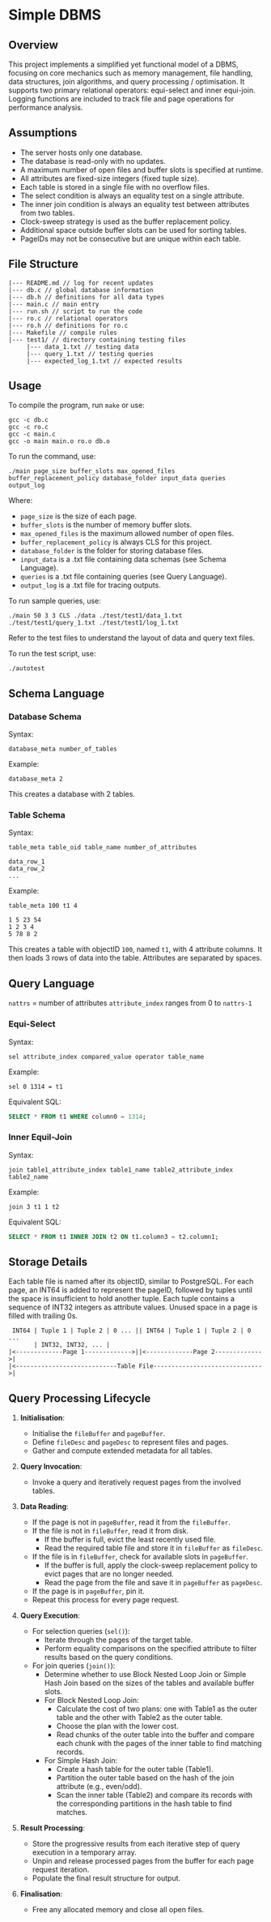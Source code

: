 # Simple DBMS

## Overview

This project implements a simplified yet functional model of a DBMS, focusing on core mechanics such as memory management, file handling, data structures, join algorithms, and query processing / optimisation. It supports two primary relational operators: equi-select and inner equi-join. Logging functions are included to track file and page operations for performance analysis.

## Assumptions

- The server hosts only one database.
- The database is read-only with no updates.
- A maximum number of open files and buffer slots is specified at runtime.
- All attributes are fixed-size integers (fixed tuple size).
- Each table is stored in a single file with no overflow files.
- The select condition is always an equality test on a single attribute.
- The inner join condition is always an equality test between attributes from two tables.
- Clock-sweep strategy is used as the buffer replacement policy. 
- Additional space outside buffer slots can be used for sorting tables.
- PageIDs may not be consecutive but are unique within each table.

## File Structure

```
|--- README.md // log for recent updates
|--- db.c // global database information
|--- db.h // definitions for all data types
|--- main.c // main entry
|--- run.sh // script to run the code
|--- ro.c // relational operators
|--- ro.h // definitions for ro.c
|--- Makefile // compile rules
|--- test1/ // directory containing testing files
     |--- data_1.txt // testing data
     |--- query_1.txt // testing queries
     |--- expected_log_1.txt // expected results
```

## Usage

To compile the program, run `make` or use:
```shell
gcc -c db.c
gcc -c ro.c
gcc -c main.c
gcc -o main main.o ro.o db.o
```

To run the command, use:
```shell
./main page_size buffer_slots max_opened_files buffer_replacement_policy database_folder input_data queries output_log
```

Where:

- `page_size` is the size of each page.
- `buffer_slots` is the number of memory buffer slots.
- `max_opened_files` is the maximum allowed number of open files.
- `buffer_replacement_policy` is always CLS for this project.
- `database_folder` is the folder for storing database files.
- `input_data` is a .txt file containing data schemas (see Schema Language).
- `queries` is a .txt file containing queries (see Query Language).
- `output_log` is a .txt file for tracing outputs.

To run sample queries, use:
```shell
./main 50 3 3 CLS ./data ./test/test1/data_1.txt ./test/test1/query_1.txt ./test/test1/log_1.txt
```
Refer to the test files to understand the layout of data and query text files.

To run the test script, use:
```shell
./autotest
```

## Schema Language

### Database Schema

Syntax:
```
database_meta number_of_tables
```

Example:
```
database_meta 2
```

This creates a database with 2 tables.

### Table Schema

Syntax:
```
table_meta table_oid table_name number_of_attributes

data_row_1
data_row_2
...
```

Example:
```
table_meta 100 t1 4 

1 5 23 54
1 2 3 4
5 78 8 2
```

This creates a table with objectID `100`, named `t1`, with 4 attribute columns. It then loads 3 rows of data into the table. Attributes are separated by spaces.


## Query Language

`nattrs` = number of attributes
`attribute_index` ranges from 0 to `nattrs-1`

### Equi-Select

Syntax:
```
sel attribute_index compared_value operator table_name
```

Example:
```
sel 0 1314 = t1
```

Equivalent SQL:
```sql
SELECT * FROM t1 WHERE column0 = 1314;
```

### Inner Equil-Join

Syntax:
```
join table1_attribute_index table1_name table2_attribute_index table2_name
```

Example:
```
join 3 t1 1 t2
```

Equivalent SQL:
```sql
SELECT * FROM t1 INNER JOIN t2 ON t1.column3 = t2.column1;
```

## Storage Details

Each table file is named after its objectID, similar to PostgreSQL. For each page, an INT64 is added to represent the pageID, followed by tuples until the space is insufficient to hold another tuple. Each tuple contains a sequence of INT32 integers as attribute values. Unused space in a page is filled with trailing 0s.

```
 INT64 | Tuple 1 | Tuple 2 | 0 ... || INT64 | Tuple 1 | Tuple 2 | 0 ...
       | INT32, INT32, ... |
|<-------------Page 1------------->||<-------------Page 2------------->|
|<----------------------------Table File------------------------------>|
```

## Query Processing Lifecycle

1. **Initialisation**:
   - Initialise the `fileBuffer` and `pageBuffer`.
   - Define `fileDesc` and `pageDesc` to represent files and pages.
   - Gather and compute extended metadata for all tables.

2. **Query Invocation**:
   - Invoke a query and iteratively request pages from the involved tables.

3. **Data Reading**:
   - If the page is not in `pageBuffer`, read it from the `fileBuffer`.
   - If the file is not in `fileBuffer`, read it from disk.
     - If the buffer is full, evict the least recently used file.
     - Read the required table file and store it in `fileBuffer` as `fileDesc`.
   - If the file is in `fileBuffer`, check for available slots in `pageBuffer`.
     - If the buffer is full, apply the clock-sweep replacement policy to evict pages that are no longer needed.
     - Read the page from the file and save it in `pageBuffer` as `pageDesc`.
   - If the page is in `pageBuffer`, pin it.
   - Repeat this process for every page request.

4. **Query Execution**:
   - For selection queries (`sel()`):
     - Iterate through the pages of the target table.
     - Perform equality comparisons on the specified attribute to filter results based on the query conditions.
   - For join queries (`join()`):
     - Determine whether to use Block Nested Loop Join or Simple Hash Join based on the sizes of the tables and available buffer slots.
     - For Block Nested Loop Join:
       - Calculate the cost of two plans: one with Table1 as the outer table and the other with Table2 as the outer table.
       - Choose the plan with the lower cost.
       - Read chunks of the outer table into the buffer and compare each chunk with the pages of the inner table to find matching records.
     - For Simple Hash Join:
       - Create a hash table for the outer table (Table1).
       - Partition the outer table based on the hash of the join attribute (e.g., even/odd).
       - Scan the inner table (Table2) and compare its records with the corresponding partitions in the hash table to find matches.

5. **Result Processing**:
   - Store the progressive results from each iterative step of query execution in a temporary array.
   - Unpin and release processed pages from the buffer for each page request iteration.
   - Populate the final result structure for output.

6. **Finalisation**:
   - Free any allocated memory and close all open files.
